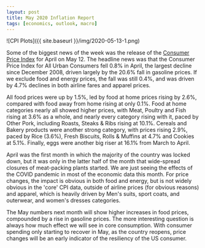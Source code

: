 ```yaml
---
layout: post
title: May 2020 Inflation Report
tags: [economics, outlook, macro]
---
```


![CPI Plots]({{ site.baseurl }}/img/2020-05-13-1.png)

Some of the biggest news of the week was the release of the [Consumer Price Index](https://www.bls.gov/news.release/archives/cpi_05122020.pdf) for April on May 12. The headline news was that the Consumer Price Index for All Urban Consumers fell 0.8% in April, the largest decline since December 2008, driven largely by the 20.6% fall in gasoline prices. If we exclude food and energy prices, the fall was still 0.4%, and was driven by 4.7% declines in both airline fares and apparel prices. 

All food prices were up by 1.5%, led by food at home prices rising by 2.6%, compared with food away from home rising at only 0.1%. Food at home categories nearly all showed higher prices, with Meat, Poultry and Fish rising at 3.6% as a whole, and nearly every category rising with it, paced by Other Pork, including Roasts, Steaks & Ribs rising at 10.1%. Cereals and Bakery products were another strong category, with prices rising 2.9%, paced by Rice (3.6%), Fresh Biscuits, Rolls & Muffins at 4.7% and Cookies at 5.1%. Finally, eggs were another big riser at 16.1% from March to April.

April was the first month in which the majority of the country was locked down, but it was only in the latter half of the month that wide-spread closures of meat-packing plants started. We are just seeing the effects of the COVID pandemic in most of the economic data this month. For price changes, the impact is obvious in both food and energy, but is not widely obvious in the 'core' CPI data, outside of airline prices (for obvious reasons) and apparel, which is heavily driven by Men's suits, sport coats, and outerwear, and women's dresses categories.

The May numbers next month will show higher increases in food prices, compounded by a rise in gasoline prices. The more interesting question is always how much effect we will see in core consumption. With consumer spending only starting to recover in May, as the country reopens, price changes will be an early indicator of the resiliency of the US consumer.